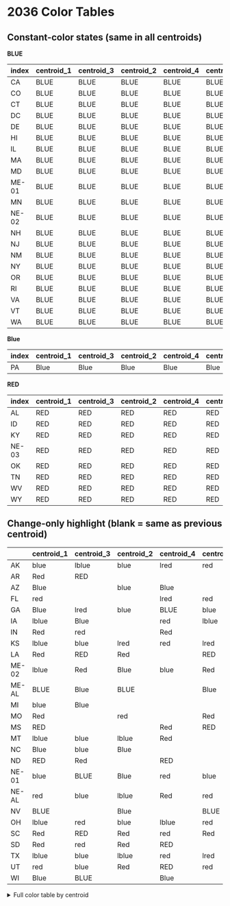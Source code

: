 # 2036 Color Tables

## Constant-color states (same in all centroids)

**BLUE**

| index   | centroid_1   | centroid_3   | centroid_2   | centroid_4   | centroid_5   | __color__   |
|:--------|:-------------|:-------------|:-------------|:-------------|:-------------|:------------|
| CA      | BLUE         | BLUE         | BLUE         | BLUE         | BLUE         | BLUE        |
| CO      | BLUE         | BLUE         | BLUE         | BLUE         | BLUE         | BLUE        |
| CT      | BLUE         | BLUE         | BLUE         | BLUE         | BLUE         | BLUE        |
| DC      | BLUE         | BLUE         | BLUE         | BLUE         | BLUE         | BLUE        |
| DE      | BLUE         | BLUE         | BLUE         | BLUE         | BLUE         | BLUE        |
| HI      | BLUE         | BLUE         | BLUE         | BLUE         | BLUE         | BLUE        |
| IL      | BLUE         | BLUE         | BLUE         | BLUE         | BLUE         | BLUE        |
| MA      | BLUE         | BLUE         | BLUE         | BLUE         | BLUE         | BLUE        |
| MD      | BLUE         | BLUE         | BLUE         | BLUE         | BLUE         | BLUE        |
| ME-01   | BLUE         | BLUE         | BLUE         | BLUE         | BLUE         | BLUE        |
| MN      | BLUE         | BLUE         | BLUE         | BLUE         | BLUE         | BLUE        |
| NE-02   | BLUE         | BLUE         | BLUE         | BLUE         | BLUE         | BLUE        |
| NH      | BLUE         | BLUE         | BLUE         | BLUE         | BLUE         | BLUE        |
| NJ      | BLUE         | BLUE         | BLUE         | BLUE         | BLUE         | BLUE        |
| NM      | BLUE         | BLUE         | BLUE         | BLUE         | BLUE         | BLUE        |
| NY      | BLUE         | BLUE         | BLUE         | BLUE         | BLUE         | BLUE        |
| OR      | BLUE         | BLUE         | BLUE         | BLUE         | BLUE         | BLUE        |
| RI      | BLUE         | BLUE         | BLUE         | BLUE         | BLUE         | BLUE        |
| VA      | BLUE         | BLUE         | BLUE         | BLUE         | BLUE         | BLUE        |
| VT      | BLUE         | BLUE         | BLUE         | BLUE         | BLUE         | BLUE        |
| WA      | BLUE         | BLUE         | BLUE         | BLUE         | BLUE         | BLUE        |

**Blue**

| index   | centroid_1   | centroid_3   | centroid_2   | centroid_4   | centroid_5   | __color__   |
|:--------|:-------------|:-------------|:-------------|:-------------|:-------------|:------------|
| PA      | Blue         | Blue         | Blue         | Blue         | Blue         | Blue        |

**RED**

| index   | centroid_1   | centroid_3   | centroid_2   | centroid_4   | centroid_5   | __color__   |
|:--------|:-------------|:-------------|:-------------|:-------------|:-------------|:------------|
| AL      | RED          | RED          | RED          | RED          | RED          | RED         |
| ID      | RED          | RED          | RED          | RED          | RED          | RED         |
| KY      | RED          | RED          | RED          | RED          | RED          | RED         |
| NE-03   | RED          | RED          | RED          | RED          | RED          | RED         |
| OK      | RED          | RED          | RED          | RED          | RED          | RED         |
| TN      | RED          | RED          | RED          | RED          | RED          | RED         |
| WV      | RED          | RED          | RED          | RED          | RED          | RED         |
| WY      | RED          | RED          | RED          | RED          | RED          | RED         |

## Change-only highlight (blank = same as previous centroid)

|       | centroid_1   | centroid_3   | centroid_2   | centroid_4   | centroid_5   |
|:------|:-------------|:-------------|:-------------|:-------------|:-------------|
| AK    | blue         | lblue        | blue         | lred         | red          |
| AR    | Red          | RED          |              |              |              |
| AZ    | Blue         |              | blue         | Blue         |              |
| FL    | red          |              |              | lred         | red          |
| GA    | Blue         | lred         | blue         | BLUE         | blue         |
| IA    | lblue        | Blue         |              | red          | lblue        |
| IN    | Red          | red          |              | Red          |              |
| KS    | lblue        | blue         | lred         | red          | lred         |
| LA    | Red          | RED          | Red          |              | RED          |
| ME-02 | lblue        | Red          | Blue         | blue         | Red          |
| ME-AL | BLUE         | Blue         | BLUE         |              | Blue         |
| MI    | blue         | Blue         |              |              |              |
| MO    | Red          |              | red          |              | Red          |
| MS    | RED          |              |              | Red          | RED          |
| MT    | lblue        | blue         | lblue        | Red          |              |
| NC    | Blue         | blue         | Blue         |              |              |
| ND    | RED          | Red          |              | RED          |              |
| NE-01 | blue         | BLUE         | Blue         | red          | blue         |
| NE-AL | red          | blue         | lblue        | Red          | red          |
| NV    | BLUE         |              | Blue         |              | BLUE         |
| OH    | lblue        | red          | blue         | lblue        | red          |
| SC    | Red          | RED          | Red          | red          | Red          |
| SD    | Red          | red          | Red          | RED          |              |
| TX    | lblue        | blue         | lblue        | red          | lred         |
| UT    | red          | blue         | Red          | RED          | red          |
| WI    | Blue         | BLUE         |              | Blue         |              |

<details><summary>Full color table by centroid</summary>


|       | centroid_1   | centroid_3   | centroid_2   | centroid_4   | centroid_5   |
|:------|:-------------|:-------------|:-------------|:-------------|:-------------|
| AK    | blue         | lblue        | blue         | lred         | red          |
| AL    | RED          | RED          | RED          | RED          | RED          |
| AR    | Red          | RED          | RED          | RED          | RED          |
| AZ    | Blue         | Blue         | blue         | Blue         | Blue         |
| CA    | BLUE         | BLUE         | BLUE         | BLUE         | BLUE         |
| CO    | BLUE         | BLUE         | BLUE         | BLUE         | BLUE         |
| CT    | BLUE         | BLUE         | BLUE         | BLUE         | BLUE         |
| DC    | BLUE         | BLUE         | BLUE         | BLUE         | BLUE         |
| DE    | BLUE         | BLUE         | BLUE         | BLUE         | BLUE         |
| FL    | red          | red          | red          | lred         | red          |
| GA    | Blue         | lred         | blue         | BLUE         | blue         |
| HI    | BLUE         | BLUE         | BLUE         | BLUE         | BLUE         |
| IA    | lblue        | Blue         | Blue         | red          | lblue        |
| ID    | RED          | RED          | RED          | RED          | RED          |
| IL    | BLUE         | BLUE         | BLUE         | BLUE         | BLUE         |
| IN    | Red          | red          | red          | Red          | Red          |
| KS    | lblue        | blue         | lred         | red          | lred         |
| KY    | RED          | RED          | RED          | RED          | RED          |
| LA    | Red          | RED          | Red          | Red          | RED          |
| MA    | BLUE         | BLUE         | BLUE         | BLUE         | BLUE         |
| MD    | BLUE         | BLUE         | BLUE         | BLUE         | BLUE         |
| ME-01 | BLUE         | BLUE         | BLUE         | BLUE         | BLUE         |
| ME-02 | lblue        | Red          | Blue         | blue         | Red          |
| ME-AL | BLUE         | Blue         | BLUE         | BLUE         | Blue         |
| MI    | blue         | Blue         | Blue         | Blue         | Blue         |
| MN    | BLUE         | BLUE         | BLUE         | BLUE         | BLUE         |
| MO    | Red          | Red          | red          | red          | Red          |
| MS    | RED          | RED          | RED          | Red          | RED          |
| MT    | lblue        | blue         | lblue        | Red          | Red          |
| NC    | Blue         | blue         | Blue         | Blue         | Blue         |
| ND    | RED          | Red          | Red          | RED          | RED          |
| NE-01 | blue         | BLUE         | Blue         | red          | blue         |
| NE-02 | BLUE         | BLUE         | BLUE         | BLUE         | BLUE         |
| NE-03 | RED          | RED          | RED          | RED          | RED          |
| NE-AL | red          | blue         | lblue        | Red          | red          |
| NH    | BLUE         | BLUE         | BLUE         | BLUE         | BLUE         |
| NJ    | BLUE         | BLUE         | BLUE         | BLUE         | BLUE         |
| NM    | BLUE         | BLUE         | BLUE         | BLUE         | BLUE         |
| NV    | BLUE         | BLUE         | Blue         | Blue         | BLUE         |
| NY    | BLUE         | BLUE         | BLUE         | BLUE         | BLUE         |
| OH    | lblue        | red          | blue         | lblue        | red          |
| OK    | RED          | RED          | RED          | RED          | RED          |
| OR    | BLUE         | BLUE         | BLUE         | BLUE         | BLUE         |
| PA    | Blue         | Blue         | Blue         | Blue         | Blue         |
| RI    | BLUE         | BLUE         | BLUE         | BLUE         | BLUE         |
| SC    | Red          | RED          | Red          | red          | Red          |
| SD    | Red          | red          | Red          | RED          | RED          |
| TN    | RED          | RED          | RED          | RED          | RED          |
| TX    | lblue        | blue         | lblue        | red          | lred         |
| UT    | red          | blue         | Red          | RED          | red          |
| VA    | BLUE         | BLUE         | BLUE         | BLUE         | BLUE         |
| VT    | BLUE         | BLUE         | BLUE         | BLUE         | BLUE         |
| WA    | BLUE         | BLUE         | BLUE         | BLUE         | BLUE         |
| WI    | Blue         | BLUE         | BLUE         | Blue         | Blue         |
| WV    | RED          | RED          | RED          | RED          | RED          |
| WY    | RED          | RED          | RED          | RED          | RED          |

</details>
